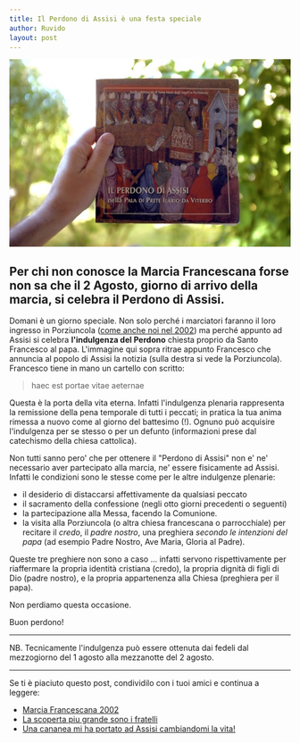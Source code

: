 ```yaml
---
title: Il Perdono di Assisi è una festa speciale
author: Ruvido
layout: post
---
```


![](/img/posts/perdono.jpg)


## Per chi non conosce la Marcia Francescana forse non sa che il 2 Agosto, giorno di arrivo della marcia, si celebra il Perdono di Assisi.

Domani è un giorno speciale. Non solo perché i marciatori faranno il loro ingresso in Porziuncola ([come anche noi nel 2002](http://5p2p.it/2013/07/15/marcia2002.html)) ma perché appunto ad Assisi si celebra **l'indulgenza del Perdono** chiesta proprio da Santo Francesco al papa. L'immagine qui sopra ritrae appunto Francesco che annuncia al popolo di Assisi la notizia (sulla destra si vede la Porziuncola). Francesco tiene in mano un cartello con scritto:

> haec est portae vitae aeternae 

Questa è la porta della vita eterna. Infatti l'indulgenza plenaria rappresenta la remissione della pena temporale di tutti i peccati; in pratica la tua anima rimessa a nuovo come al giorno del battesimo (!). Ognuno può acquisire l'indulgenza per se stesso o per un defunto (informazioni prese dal catechismo della chiesa cattolica).

Non tutti sanno pero' che per ottenere il "Perdono di Assisi" non e' ne' necessario aver partecipato alla marcia, ne' essere fisicamente ad Assisi. Infatti le condizioni sono le stesse come per le altre indulgenze plenarie:


- il desiderio di distaccarsi affettivamente da qualsiasi peccato
- il sacramento della confessione (negli otto giorni precedenti o seguenti)
- la partecipazione alla Messa, facendo la Comunione. 
- la visita alla Porziuncola (o altra chiesa francescana o parrocchiale) per recitare il *credo*, il *padre nostro*, una preghiera *secondo le intenzioni del papa* (ad esempio Padre Nostro, Ave Maria, Gloria al Padre).

Queste tre preghiere non sono a caso ... infatti servono rispettivamente per riaffermare la propria identità cristiana (credo), la propria dignità di figli di Dio (padre nostro), e la propria appartenenza alla Chiesa (preghiera per il papa).

Non perdiamo questa occasione. 

Buon perdono!


---

NB. Tecnicamente l'indulgenza può essere ottenuta dai fedeli dal mezzogiorno del 1 agosto alla mezzanotte del 2 agosto.

---

Se ti è piaciuto questo post, condividilo con i tuoi amici e continua a leggere:

- [Marcia Francescana 2002](http://5p2p.it/2013/07/15/marcia2002.html)
- [La scoperta piu grande sono i fratelli](http://5p2p.it/2013/09/17/marcia-trentino.html)
- [Una cananea mi ha portato ad Assisi cambiandomi la vita!](http://5p2p.it/2013/07/03/una-cananea-assisi.html)

